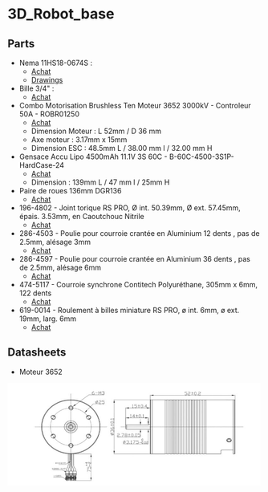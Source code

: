 # 3D_Robot_base
 
## Parts
* Nema 11HS18-0674S :
    * [Achat](https://www.gotronic.fr/art-moteur-11hs18-0674s-23047.htm)
    * [Drawings](https://www.gotronic.fr/pj2-31113-11hs18-0674s-2566.pdf)
* Bille 3/4" :
    * [Achat](https://www.gotronic.fr/art-roue-libre-3-4-955-21789.htm)
* Combo Motorisation Brushless Ten Moteur 3652 3000kV - Controleur 50A - ROBR01250
    * [Achat](https://www.miniplanes.fr/combo-motorisation-brushless-ten-moteur-3652-3000kv-controleur-50a-robr01250)
    * Dimension Moteur : L 52mm / D 36 mm
    * Axe moteur : 3.17mm x 15mm
    * Dimension ESC : 48.5mm L / 38.00 mm l / 32.00 mm H
* Gensace Accu Lipo 4500mAh 11.1V 3S 60C - B-60C-4500-3S1P-HardCase-24 
    * [Achat](https://www.miniplanes.fr/gensace-accu-lipo-4500mah-111v-60c-3s-b-60c-4500-3s1p-hardcase-24-gea45003s60x9)
    * Dimension : 139mm L / 47 mm l / 25mm H
* Paire de roues 136mm DGR136
    * [Achat](https://www.gotronic.fr/art-paire-de-roues-136-mm-dgr136-20584.htm)
* 196-4802 - Joint torique RS PRO, Ø int. 50.39mm, Ø ext. 57.45mm, épais. 3.53mm, en Caoutchouc Nitrile
    * [Achat](https://fr.rs-online.com/web/p/joints-et-joints-toriques/1964802)
* 286-4503 - Poulie pour courroie crantée en Aluminium 12 dents , pas de 2.5mm, alésage 3mm
    * [Achat](https://fr.rs-online.com/web/p/poulies/2864503)
* 286-4597 - Poulie pour courroie crantée en Aluminium 36 dents , pas de 2.5mm, alésage 6mm
    * [Achat](https://fr.rs-online.com/web/p/poulies/286-4597)
* 474-5117 - Courroie synchrone Contitech Polyuréthane, 305mm x 6mm, 122 dents
    * [Achat](https://fr.rs-online.com/web/p/courroies-synchrones/474-5117)
* 619-0014 - Roulement à billes miniature RS PRO, ø int. 6mm, ø ext. 19mm, larg. 6mm
    * [Achat](https://fr.rs-online.com/web/p/roulements-a-billes/619-0014)

## Datasheets

* Moteur 3652

![3652_drawings](3652_drawings.jpg)









